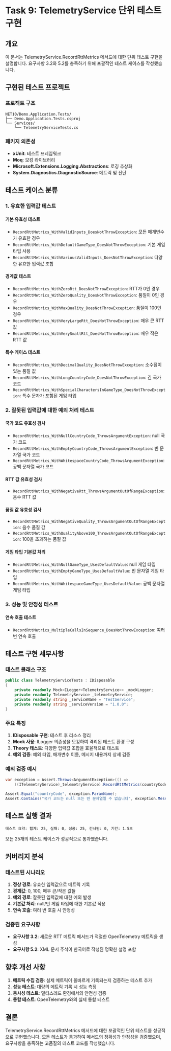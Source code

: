 # Task 9: TelemetryService 단위 테스트 구현

## 개요

이 문서는 TelemetryService.RecordRttMetrics 메서드에 대한 단위 테스트 구현을 설명합니다. 요구사항 3.2와 5.2를 충족하기 위해 포괄적인 테스트 케이스를 작성했습니다.

## 구현된 테스트 프로젝트

### 프로젝트 구조

```
NET10/Demo.Application.Tests/
├── Demo.Application.Tests.csproj
└── Services/
    └── TelemetryServiceTests.cs
```

### 패키지 의존성

- **xUnit**: 테스트 프레임워크
- **Moq**: 모킹 라이브러리
- **Microsoft.Extensions.Logging.Abstractions**: 로깅 추상화
- **System.Diagnostics.DiagnosticSource**: 메트릭 및 진단

## 테스트 케이스 분류

### 1. 유효한 입력값 테스트

#### 기본 유효성 테스트
- `RecordRttMetrics_WithValidInputs_DoesNotThrowException`: 모든 매개변수가 유효한 경우
- `RecordRttMetrics_WithDefaultGameType_DoesNotThrowException`: 기본 게임 타입 사용
- `RecordRttMetrics_WithVariousValidInputs_DoesNotThrowException`: 다양한 유효한 입력값 조합

#### 경계값 테스트
- `RecordRttMetrics_WithZeroRtt_DoesNotThrowException`: RTT가 0인 경우
- `RecordRttMetrics_WithZeroQuality_DoesNotThrowException`: 품질이 0인 경우
- `RecordRttMetrics_WithMaxQuality_DoesNotThrowException`: 품질이 100인 경우
- `RecordRttMetrics_WithVeryLargeRtt_DoesNotThrowException`: 매우 큰 RTT 값
- `RecordRttMetrics_WithVerySmallRtt_DoesNotThrowException`: 매우 작은 RTT 값

#### 특수 케이스 테스트
- `RecordRttMetrics_WithDecimalQuality_DoesNotThrowException`: 소수점이 있는 품질 값
- `RecordRttMetrics_WithLongCountryCode_DoesNotThrowException`: 긴 국가 코드
- `RecordRttMetrics_WithSpecialCharactersInGameType_DoesNotThrowException`: 특수 문자가 포함된 게임 타입

### 2. 잘못된 입력값에 대한 예외 처리 테스트

#### 국가 코드 유효성 검사
- `RecordRttMetrics_WithNullCountryCode_ThrowsArgumentException`: null 국가 코드
- `RecordRttMetrics_WithEmptyCountryCode_ThrowsArgumentException`: 빈 문자열 국가 코드
- `RecordRttMetrics_WithWhitespaceCountryCode_ThrowsArgumentException`: 공백 문자열 국가 코드

#### RTT 값 유효성 검사
- `RecordRttMetrics_WithNegativeRtt_ThrowsArgumentOutOfRangeException`: 음수 RTT 값

#### 품질 값 유효성 검사
- `RecordRttMetrics_WithNegativeQuality_ThrowsArgumentOutOfRangeException`: 음수 품질 값
- `RecordRttMetrics_WithQualityAbove100_ThrowsArgumentOutOfRangeException`: 100을 초과하는 품질 값

#### 게임 타입 기본값 처리
- `RecordRttMetrics_WithNullGameType_UsesDefaultValue`: null 게임 타입
- `RecordRttMetrics_WithEmptyGameType_UsesDefaultValue`: 빈 문자열 게임 타입
- `RecordRttMetrics_WithWhitespaceGameType_UsesDefaultValue`: 공백 문자열 게임 타입

### 3. 성능 및 안정성 테스트

#### 연속 호출 테스트
- `RecordRttMetrics_MultipleCallsInSequence_DoesNotThrowException`: 여러 번 연속 호출

## 테스트 구현 세부사항

### 테스트 클래스 구조

```csharp
public class TelemetryServiceTests : IDisposable
{
    private readonly Mock<ILogger<TelemetryService>> _mockLogger;
    private readonly TelemetryService _telemetryService;
    private readonly string _serviceName = "TestService";
    private readonly string _serviceVersion = "1.0.0";
}
```

### 주요 특징

1. **IDisposable 구현**: 테스트 후 리소스 정리
2. **Mock 사용**: ILogger 의존성을 모킹하여 격리된 테스트 환경 구성
3. **Theory 테스트**: 다양한 입력값 조합을 효율적으로 테스트
4. **예외 검증**: 예외 타입, 매개변수 이름, 메시지 내용까지 상세 검증

### 예외 검증 예시

```csharp
var exception = Assert.Throws<ArgumentException>(() => 
    ((ITelemetryService)_telemetryService).RecordRttMetrics(countryCode!, rtt, quality));

Assert.Equal("countryCode", exception.ParamName);
Assert.Contains("국가 코드는 null 또는 빈 문자열일 수 없습니다", exception.Message);
```

## 테스트 실행 결과

```
테스트 요약: 합계: 25, 실패: 0, 성공: 25, 건너뜀: 0, 기간: 1.5초
```

모든 25개의 테스트 케이스가 성공적으로 통과했습니다.

## 커버리지 분석

### 테스트된 시나리오

1. **정상 경로**: 유효한 입력값으로 메트릭 기록
2. **경계값**: 0, 100, 매우 큰/작은 값들
3. **예외 경로**: 잘못된 입력값에 대한 예외 발생
4. **기본값 처리**: null/빈 게임 타입에 대한 기본값 적용
5. **연속 호출**: 여러 번 호출 시 안정성

### 검증된 요구사항

- **요구사항 3.2**: 새로운 RTT 메트릭 메서드가 적절한 OpenTelemetry 메트릭을 생성
- **요구사항 5.2**: XML 문서 주석이 한국어로 작성된 명확한 설명 포함

## 향후 개선 사항

1. **메트릭 수집 검증**: 실제 메트릭이 올바르게 기록되는지 검증하는 테스트 추가
2. **성능 테스트**: 대량의 메트릭 기록 시 성능 측정
3. **동시성 테스트**: 멀티스레드 환경에서의 안전성 검증
4. **통합 테스트**: OpenTelemetry와의 실제 통합 테스트

## 결론

TelemetryService.RecordRttMetrics 메서드에 대한 포괄적인 단위 테스트를 성공적으로 구현했습니다. 모든 테스트가 통과하여 메서드의 정확성과 안정성을 검증했으며, 요구사항을 충족하는 고품질의 테스트 코드를 작성했습니다.